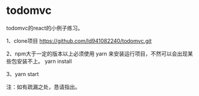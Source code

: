 # todomvc
todomvc的react的小例子练习。


1、clone项目
https://github.com/ld941082240/todomvc.git

2、npm大于一定的版本以上必须使用 yarn 来安装运行项目，不然可以会出现某些包安装不上。
yarn install

3、yarn start

注：如有疏漏之处，恳请指出。